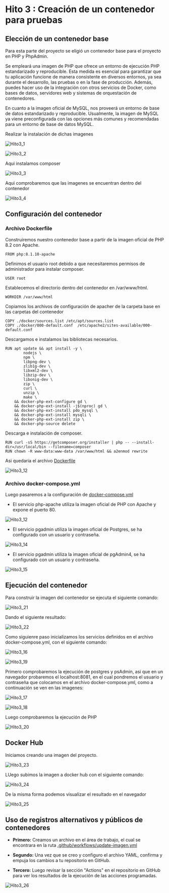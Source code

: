 # Hito 3 : Creación de un contenedor para pruebas

## Elección de un contenedor base

Para esta parte del proyecto se eligió un contenedor base para el proyecto en PHP y PhpAdmin.

Se empleará una imagen de PHP que ofrece un entorno de ejecución PHP estandarizado y reproducible. Esta medida es esencial para garantizar que tu aplicación funcione de manera consistente en diversos entornos, ya sea durante el desarrollo, las pruebas o en la fase de producción. Además, puedes hacer uso de la integración con otros servicios de Docker, como bases de datos, servidores web y sistemas de orquestación de contenedores.

En cuanto a la imagen oficial de MySQL, nos proveerá un entorno de base de datos estandarizado y reproducible. Usualmente, la imagen de MySQL ya viene preconfigurada con las opciones más comunes y recomendadas para un entorno de base de datos MySQL.

Realizar la instalación de dichas imagenes

   ![Hito3_1](https://github.com/MigueTimberland/SisChampions2024/blob/main/Docs/docker_php.png)

   ![Hito3_2](https://github.com/MigueTimberland/SisChampions2024/blob/main/Docs/docker_mysql.png)

 Aqui instalamos composer

   ![Hito3_3](https://github.com/MigueTimberland/SisChampions2024/blob/main/Docs/docker_images.png)  

Aqui comprobaremos que las imagenes se encuentran dentro del contenedor

   ![Hito3_4](https://github.com/MigueTimberland/SisChampions2024/blob/main/Docs/docker_escritorio.png)

## Configuración del contenedor

### Archivo Dockerfile


Construiremos nuestro contenedor base a partir de la imagen oficial de PHP 8.2 con Apache.

```
FROM php:8.1.10-apache
```
Definimos el usuario root debido a que necesitaremos permisos de administrador para instalar composer.
```
USER root
```
Establecemos el directorio dentro del contenedor en /var/www/html. 
```
WORKDIR /var/www/html
```
Copiamos los archivos de configuración de apacher de la carpeta base en las carpetas del contenedor
```
COPY ./docker/sources.list /etc/apt/sources.list  
COPY ./docker/000-default.conf  /etc/apache2/sites-available/000-default.conf
```
Descargamos e instalamos las bibliotecas necesarios.
```
RUN apt update && apt install -y \
        nodejs \
        npm \
        libpng-dev \
        zlib1g-dev \
        libxml2-dev \
        libzip-dev \
        libonig-dev \
        zip \
        curl \
        unzip \
        make \
    && docker-php-ext-configure gd \
    && docker-php-ext-install -j$(nproc) gd \
    && docker-php-ext-install pdo_mysql \
    && docker-php-ext-install mysqli \
    && docker-php-ext-install zip \
    && docker-php-source delete
```
Descarga e instalación de composer.
```
RUN curl -sS https://getcomposer.org/installer | php -- --install-dir=/usr/local/bin --filename=composer
RUN chown -R www-data:www-data /var/www/html && a2enmod rewrite

```

Asi quedaria el archivo [Dockerfile](https://github.com/MigueTimberland/SisChampions2024/blob/main/Docs/Dockerfile.txt)

 ![Hito3_12](https://github.com/MigueTimberland/SisChampions2024/blob/main/Docs/dokerefile.png)

### Archivo docker-compose.yml

Luego pasaremos a la configuración de [docker-compose.yml](https://github.com/MigueTimberland/inventory/blob/master/Docs/docker-compose.yml)

- El servicio php-apache utiliza la imagen oficial de PHP con Apache y expone el puerto 80.

![Hito3_12](img/Hito3_12.png)

- El servicio pgadmin utiliza la imagen oficial de Postgres, se ha configurado con un usuario y contraseña.

![Hito3_14](img/Hito3_14.png)

- El servicio pgadmin utiliza la imagen oficial de pgAdmin4, se ha configurado con un usuario y contraseña.

![Hito3_15](img/Hito3_15.png)

## Ejecución del contenedor

Para construir la imagen del contenedor se ejecuta el siguiente comando:

![Hito3_21](img/Hito3_21.png)

Dando el siguiente resultado:

![Hito3_22](img/Hito3_22.png)

Como siguienre paso inicializamos los servicios definidos en el archivo docker-compose.yml, con el siguiente comando:

![Hito3_16](img/Hito3_16.png)

![Hito3_19](img/Hito3_19.png)

Primero comprobaremos la ejecución de postgres y psAdmin, así que en un navegador probaremos el localhost:8081, en el cual pondremos el usuario y contraseña que colocamos en el archivo docker-compose.yml, como a continuación se ven en las imagenes:

![Hito3_17](img/Hito3_17.png)

![Hito3_18](img/Hito3_18.png)

Luego comprobaremos la ejecución de PHP

![Hito3_20](img/Hito3_20.png)

## Docker Hub

Iniciamos creando una imagen del proyecto.

![Hito3_23](img/Hito3_23.png)

LUego subimos la imagen a docker hub con el siguiente comando:

![Hito3_24](img/Hito3_24.png)

De la misma forma podemos visualizar el resultado en el navegador

![Hito3_25](img/Hito3_25.png)

## Uso de registros alternativos y públicos de contenedores 

 - **Primero:** Creamos un archivo en el área de trabajo, el cual se encontrara en la ruta [.github/workflows/update-imagen.yml](github/workflows/update-imagen.yml)

 - **Segundo:** Una vez que se creo y configuro el archivo YAML, confirma y empuja los cambios a tu repositorio en GitHub.

 - **Tercero:** Luego revisar la sección "Actions" en el repositorio en GitHub para ver los resultados de la ejecución de las acciones programadas. 

![Hito3_26](img/Hito3_26.png)















